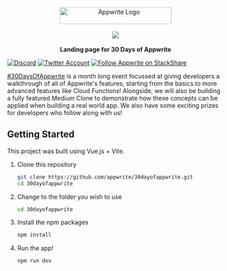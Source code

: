 <br />
<p align="center">
    <a href="https://30days.appwrite.io/" target="_blank"><img width="260" height="39" src="https://appwrite.io/images/github-logo.png" alt="Appwrite Logo"></a>
    <br />
    <br />
    <img src="public/banner.png"/>
    <br />
    <br />
    <b>Landing page for 30 Days of Appwrite</b>
</p>

[![Discord](https://img.shields.io/discord/564160730845151244?label=discord&style=flat-square)](https://appwrite.io/discord)
[![Twitter Account](https://img.shields.io/twitter/follow/appwrite_io?color=00acee&label=twitter&style=flat-square)](https://twitter.com/appwrite_io)
[![Follow Appwrite on StackShare](https://img.shields.io/badge/follow%20on-stackshare-blue?style=flat-square)](https://stackshare.io/appwrite)

[#30DaysOfAppwrite](https://30days.appwrite.io/) is a month long event focussed at giving developers a walkthrough of all of Appwrite's features, starting from the basics to more advanced features like Cloud Functions! Alongside, we will also be building a fully featured Medium Clone to demonstrate how these concepts can be applied when building a real world app. We also have some exciting prizes for developers who follow along with us!

## Getting Started
This project was built using Vue.js + Vite. 

1. Clone this repository
   ```bash
   git clone https://github.com/appwrite/30dayofappwrite.git
   cd 30dayofappwrite
   ```

1. Change to the folder you wish to use
   ```bash
   cd 30dayofappwrite
   ```

1. Install the npm packages
   ```bash
   npm install
   ```

1. Run the app!

   ```bash
   npm run dev
   ```

